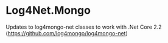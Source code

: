 # Log4Net.Mongo
Updates to log4mongo-net classes to work with .Net Core 2.2 (<https://github.com/log4mongo/log4mongo-net>)
